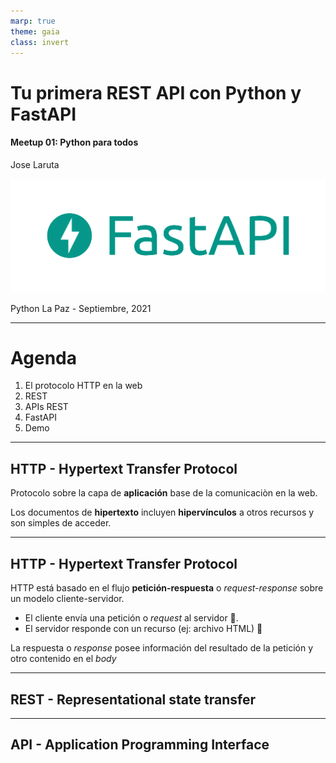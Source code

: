 ```yaml
---
marp: true
theme: gaia
class: invert
---
```

# Tu primera REST API con Python y FastAPI
#### Meetup 01: Python para todos
Jose Laruta

![bg right 100%](img/logo-fastapi.png)

Python La Paz - Septiembre, 2021

---
# Agenda
  1. El protocolo HTTP en la web
  2. REST
  3. APIs REST
  4. FastAPI 
  5. Demo

---
## HTTP - Hypertext Transfer Protocol

Protocolo sobre la capa de **aplicación** base de la comunicaciòn en la web.

Los documentos de **hipertexto** incluyen **hipervínculos** a otros recursos y son simples de acceder.

---
## HTTP - Hypertext Transfer Protocol

HTTP está basado en el flujo **petición-respuesta** o *request-response* sobre un modelo cliente-servidor.

 - El cliente envía una petición o *request* al servidor :rocket:. 
 - El servidor responde con un recurso (ej: archivo HTML) :truck:

La respuesta o *response* posee información del resultado de la petición y otro contenido en el *body*

---
## REST - Representational state transfer
---
## API - Application Programming Interface